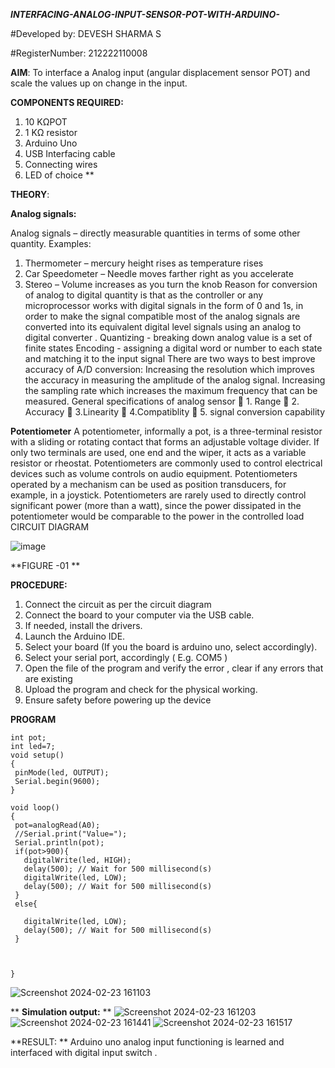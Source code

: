 ***INTERFACING-ANALOG-INPUT-SENSOR-POT-WITH-ARDUINO-***

 #Developed by: DEVESH SHARMA S
 
 #RegisterNumber: 212222110008

**AIM**:  To interface a Analog  input (angular displacement sensor POT) and scale the values up on change in the input.


**COMPONENTS REQUIRED:**
1.	10 KΩPOT
2.	1 KΩ resistor 
3.	Arduino Uno 
4.	USB Interfacing cable 
5.	Connecting wires 
6.	LED of choice 
**


**THEORY**: 

**Analog signals:**

Analog signals – directly measurable quantities in terms of some other quantity.
Examples:
1. Thermometer – mercury height rises as temperature rises
2. Car Speedometer – Needle moves farther right as you accelerate
3. Stereo – Volume increases as you turn the knob
Reason for conversion of analog to digital quantity is that as the controller or any microprocessor works with digital signals in the form of 0 and 1s, in order to make the signal compatible  most of the analog signals are converted into its equivalent digital level signals using an analog to digital converter .
Quantizing - breaking down analog value is a set of finite states
Encoding - assigning a digital word or number to each state and matching it to the input signal
 There are two ways to best improve accuracy of A/D conversion:
Increasing the resolution which improves the accuracy in measuring the amplitude of the analog signal.
Increasing the sampling rate which increases the maximum frequency that can be measured.
General specifications of analog sensor
	1. Range
	2. Accuracy
	3.Linearity
	4.Compatiblity
	5. signal conversion capability

**Potentiometer**
A potentiometer, informally a pot, is a three-terminal resistor with a sliding or rotating contact that forms an adjustable voltage divider. If only two terminals are used, one end and the wiper, it acts as a variable resistor or rheostat.
Potentiometers are commonly used to control electrical devices such as volume controls on audio equipment. Potentiometers operated by a mechanism can be used as position transducers, for example, in a joystick. Potentiometers are rarely used to directly control significant power (more than a watt), since the power dissipated in the potentiometer would be comparable to the power in the controlled load
CIRCUIT DIAGRAM





![image](https://user-images.githubusercontent.com/36288975/163530788-eec3cdc3-95e8-4d2d-8349-6d0ea4c9439c.png)

**FIGURE -01
**

**PROCEDURE:**

1.	Connect the circuit as per the circuit diagram 
2.	Connect the board to your computer via the USB cable.
3.	If needed, install the drivers.
4.	Launch the Arduino IDE.
5.	Select your board (If you the board is arduino uno, select accordingly).
6.	Select your serial port, accordingly ( E.g. COM5 )
7.	Open the file of the program  and verify the error , clear if any errors that are existing 
8.	Upload the program and check for the physical working. 
9.	Ensure safety before powering up the device 



**PROGRAM** 
 ```
int pot;
int led=7;
void setup()
{
  pinMode(led, OUTPUT);
  Serial.begin(9600);
}

void loop()
{
  pot=analogRead(A0);
  //Serial.print("Value=");
  Serial.println(pot);
  if(pot>900){
    digitalWrite(led, HIGH);
    delay(500); // Wait for 500 millisecond(s)
    digitalWrite(led, LOW);
    delay(500); // Wait for 500 millisecond(s)
  }
  else{
    
    digitalWrite(led, LOW);
    delay(500); // Wait for 500 millisecond(s)
  }
    
  
  
}
```

![Screenshot 2024-02-23 161103](https://github.com/devesh-s1/EXPERIMENT-NO--02-INTERFACING-ANALOG-INPUT-SENSOR-POT-WITH-ARDUINO-/assets/121490523/f9816af1-2911-4e78-949a-d2e965d7a800)


**
**Simulation output:** 
**
![Screenshot 2024-02-23 161203](https://github.com/devesh-s1/EXPERIMENT-NO--02-INTERFACING-ANALOG-INPUT-SENSOR-POT-WITH-ARDUINO-/assets/121490523/1f358331-4928-41c7-92b6-4b62602cf501)
![Screenshot 2024-02-23 161441](https://github.com/devesh-s1/EXPERIMENT-NO--02-INTERFACING-ANALOG-INPUT-SENSOR-POT-WITH-ARDUINO-/assets/121490523/7b2c13b7-af32-4363-83e6-022fc5dc402e)
![Screenshot 2024-02-23 161517](https://github.com/devesh-s1/EXPERIMENT-NO--02-INTERFACING-ANALOG-INPUT-SENSOR-POT-WITH-ARDUINO-/assets/121490523/639131f8-c25e-42b7-abd7-678d536910a9)









**RESULT: ** Arduino uno analog input functioning is learned and interfaced with digital input switch .
